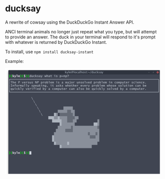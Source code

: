 # ducksay
A rewrite of cowsay using the DuckDuckGo Instant Answer API.

ANCI terminal animals no longer just repeat what you type, but will attempt to provide an answer.
The duck in your terminal will respond to it's prompt with whatever is returned by DuckDuckGo Instant.

To install, use `npm install ducksay-instant`

Example:

![An example use][logo]

[logo]: https://github.com/wkyleg/ducksay/blob/master/ducksay-screenshot.png?raw=true "Logo Title Text 2"
